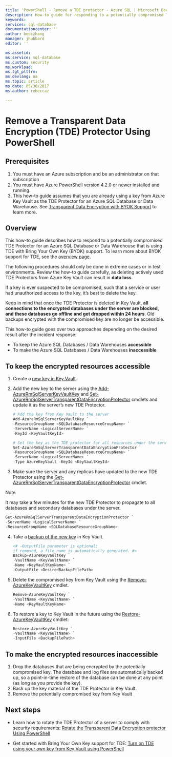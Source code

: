 ```yaml
---
title: 'PowerShell - Remove a TDE protector - Azure SQL | Microsoft Docs'
description: How-to guide for responding to a potentially compromised TDE Protector for an Azure SQL Database or Data Warehouse using TDE with Bring YOur Own Key (BYOK) support.
keywords:
services: sql-database
documentationcenter: ''
author: becczhang
manager: jhubbard
editor: ''

ms.assetid: 
ms.service: sql-database
ms.custom: security
ms.workload:
ms.tgt_pltfrm:
ms.devlang: na
ms.topic: article
ms.date: 05/30/2017
ms.author: rebeccaz

--- 
```


# Remove a Transparent Data Encryption (TDE) Protector Using PowerShell

## Prerequisites
1. You must have an Azure subscription and be an administrator on that subscription
2. You must have Azure PowerShell version 4.2.0 or newer installed and running. 
3. This how-to guide assumes that you are already using a key from Azure Key Vault as the TDE Protector for an Azure SQL Database or Data Warehouse. See [Transparent Data Encryption with BYOK Support](transparent-data-encryption-byok-azure-sql.md) to learn more.

## Overview
This how-to guide describes how to respond to a potentially compromised TDE Protector for an Azure SQL Database or Data Warehouse that is using TDE with Bring Your Own Key (BYOK) support. To learn more about BYOK support for TDE, see the [overview page](transparent-data-encryption-byok-azure-sql.md). 

The following procedures should only be done in extreme cases or in test environments. Review the how-to guide carefully, as deleting actively used TDE Protectors from Azure Key Vault can result in **data loss**. 

If a key is ever suspected to be compromised, such that a service or user had unauthorized access to the key, it’s best to delete the key.

Keep in mind that once the TDE Protector is deleted in Key Vault, **all connections to the encrypted databases under the server are blocked, and these databases go offline and get dropped within 24 hours**. Old backups encrypted with the compromised key are no longer be accessible.

This how-to guide goes over two approaches depending on the desired result after the incident response:
- To keep the Azure SQL Databases / Data Warehouses **accessible**
- To make the Azure SQL Databases / Data Warehouses **inaccessible**

## To keep the encrypted resources accessible
1. Create a [new key in Key Vault](https://docs.microsoft.com/powershell/module/azurerm.keyvault/add-azurekeyvaultkey?view=azurermps-4.1.0).
2. Add the new key to the server using the [Add-AzureRmSqlServerKeyVaultKey](/powershell/module/azurerm.sql/add-azurermsqlserverkeyvaultkey) and [Set-AzureRmSqlServerTransparentDataEncryptionProtector](/powershell/module/azurerm.sql/set-azurermsqlservertransparentdataencryptionprotector) cmdlets and update it as the server’s new TDE Protector.

   ```powershell
   # Add the key from Key Vault to the server  
   Add-AzureRmSqlServerKeyVaultKey `
   -ResourceGroupName <SQLDatabaseResourceGroupName> `
   -ServerName <LogicalServerName> `
   -KeyId <KeyVaultKeyId>
   
   # Set the key as the TDE protector for all resources under the server
   Set-AzureRmSqlServerTransparentDataEncryptionProtector `
   -ResourceGroupName <SQLDatabaseResourceGroupName> `
   -ServerName <LogicalServerName> `
   -Type AzureKeyVault -KeyId <KeyVaultKeyId> 
   ```

3. Make sure the server and any replicas have updated to the new TDE Protector using the [Get-AzureRmSqlServerTransparentDataEncryptionProtector](/powershell/module/azurerm.sql/get-azurermsqlservertransparentdataencryptionprotector) cmdlet. 

>[!NOTE]
>It may take a few minutes for the new TDE Protector to propagate to all databases and secondary databases under the server.
>

   ```powershell
   Get-AzureRmSqlServerTransparentDataEncryptionProtector `
   -ServerName <LogicalServerName> `
   -ResourceGroupName <SQLDatabaseResourceGroupName>
   ```

4. Take a [backup of the new key](/powershell/module/azurerm.keyvault/backup-azurekeyvaultkey) in Key Vault.

   ```powershell
   <# -OutputFile parameter is optional; 
   if removed, a file name is automatically generated. #>
   Backup-AzureKeyVaultKey `
   -VaultName <KeyVaultName> `
   -Name <KeyVaultKeyName> `
   -OutputFile <DesiredBackupFilePath>
   ```
 
5. Delete the compromised key from Key Vault using the [Remove-AzureKeyVaultKey](/powershell/module/azurerm.keyvault/remove-azurekeyvaultkey) cmdlet. 

   ```powershell
   Remove-AzureKeyVaultKey `
   -VaultName <KeyVaultName> `
   -Name <KeyVaultKeyName>
   ```
 
6. To restore a key to Key Vault in the future using the [Restore-AzureKeyVaultKey](/powershell/module/azurerm.keyvault/restore-azurekeyvaultkey) cmdlet:
   ```powershell
   Restore-AzureKeyVaultKey `
   -VaultName <KeyVaultName> `
   -InputFile <BackupFilePath>
   ```
 
## To make the encrypted resources inaccessible
1. Drop the databases that are being encrypted by the potentially compromised key.
The database and log files are automatically backed up, so a point-in-time restore of the database can be done at any point (as long as you provide the key). 
2. Back up the key material of the TDE Protector in Key Vault.
3. Remove the potentially compromised key from Key Vault

## Next steps

- Learn how to rotate the TDE Protector of a server to comply with security requirements: [Rotate the Transparent Data Encryption protector Using PowerShell](transparent-data-encryption-byok-azure-sql-howto-keyrotation.md)

- Get started with Bring Your Own Key support for TDE: [Turn on TDE using your own key from Key Vault using PowerShell](transparent-data-encryption-byok-azure-sql-howto-configure.md)
